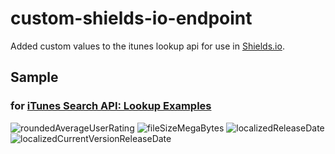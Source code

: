 # custom-shields-io-endpoint

Added custom values to the itunes lookup api for use in [Shields.io](https://shields.io/).

## Sample

### for [iTunes Search API: Lookup Examples](https://developer.apple.com/library/archive/documentation/AudioVideo/Conceptual/iTuneSearchAPI/LookupExamples.html#//apple_ref/doc/uid/TP40017632-CH7-SW1)

![roundedAverageUserRating](https://img.shields.io/badge/dynamic/json?color=important&label=rounded%20average%20user%20rating&query=results%5B0%5D.roundedAverageUserRating&url=https%3A%2F%2Fscript.google.com%2Fmacros%2Fs%2FAKfycbyvIgom6tA8qSWJHhXzSX04Q0VjLtwxF4IIK3cqdAFSJXQral4%2Fexec%3Furl%3Dhttps%253A%252F%252Fitunes.apple.com%252Flookup%253Fcountry%253Djp%2526id%253D640199958)
![fileSizeMegaBytes](https://img.shields.io/badge/dynamic/json?color=yellow&label=file%20size%20mega%20bytes&suffix=MB&query=results%5B0%5D.fileSizeMegaBytes&url=https%3A%2F%2Fscript.google.com%2Fmacros%2Fs%2FAKfycbyvIgom6tA8qSWJHhXzSX04Q0VjLtwxF4IIK3cqdAFSJXQral4%2Fexec%3Furl%3Dhttps%253A%252F%252Fitunes.apple.com%252Flookup%253Fcountry%253Djp%2526id%253D640199958)
![localizedReleaseDate](https://img.shields.io/badge/dynamic/json?color=informational&label=localized%20release%20date&query=results%5B0%5D.localizedReleaseDate&url=https%3A%2F%2Fscript.google.com%2Fmacros%2Fs%2FAKfycbyvIgom6tA8qSWJHhXzSX04Q0VjLtwxF4IIK3cqdAFSJXQral4%2Fexec%3Furl%3Dhttps%253A%252F%252Fitunes.apple.com%252Flookup%253Fcountry%253Djp%2526id%253D640199958)
![localizedCurrentVersionReleaseDate](https://img.shields.io/badge/dynamic/json?color=informational&label=localized%20current%20version%20release%20date&query=results%5B0%5D.localizedCurrentVersionReleaseDate&url=https%3A%2F%2Fscript.google.com%2Fmacros%2Fs%2FAKfycbyvIgom6tA8qSWJHhXzSX04Q0VjLtwxF4IIK3cqdAFSJXQral4%2Fexec%3Furl%3Dhttps%253A%252F%252Fitunes.apple.com%252Flookup%253Fcountry%253Djp%2526id%253D640199958)
